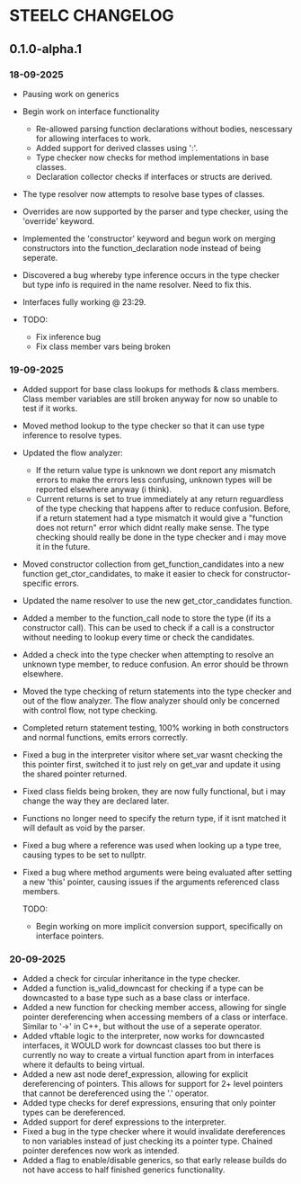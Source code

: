 # STEELC CHANGELOG


## 0.1.0-alpha.1

### 18-09-2025
- Pausing work on generics
- Begin work on interface functionality
	- Re-allowed parsing function declarations without bodies,
	nescessary for allowing interfaces to work.
	- Added support for derived classes using ':'.
	- Type checker now checks for method implementations in base classes.
	- Declaration collector checks if interfaces or structs are derived.
- The type resolver now attempts to resolve base types of classes.
- Overrides are now supported by the parser and type checker, using
  the 'override' keyword.
- Implemented the 'constructor' keyword and begun work on merging
  constructors into the function_declaration node instead of being
  seperate.
- Discovered a bug whereby type inference occurs in the type checker
  but type info is required in the name resolver. Need to fix this.
- Interfaces fully working @ 23:29.

- TODO:
	- Fix inference bug
	- Fix class member vars being broken

### 19-09-2025
- Added support for base class lookups for methods & class members.
  Class member variables are still broken anyway for now so unable to test
  if it works.
- Moved method lookup to the type checker so that it can use
  type inference to resolve types.
- Updated the flow analyzer:
	- If the return value type is unknown we dont report any mismatch errors
	  to make the errors less confusing, unknown types will be reported
	  elsewhere anyway (i think).
	- Current returns is set to true immediately at any return reguardless of
	  the type checking that happens after to reduce confusion. Before, if a
	  return statement had a type mismatch it would give a "function does not
	  return" error which didnt really make sense. The type checking should
	  really be done in the type checker and i may move it in the future.
- Moved constructor collection from get_function_candidates into a new function
  get_ctor_candidates, to make it easier to check for constructor-specific errors.
- Updated the name resolver to use the new get_ctor_candidates function.
- Added a member to the function_call node to store the type (if its a constructor
  call). This can be used to check if a call is a constructor without needing
  to lookup every time or check the candidates.
- Added a check into the type checker when attempting to resolve an unknown type
  member, to reduce confusion. An error should be thrown elsewhere.
- Moved the type checking of return statements into the type checker and out
  of the flow analyzer. The flow analyzer should only be concerned with
  control flow, not type checking.
- Completed return statement testing, 100% working in both constructors and
  normal functions, emits errors correctly.
- Fixed a bug in the interpreter visitor where set_var wasnt checking the this
  pointer first, switched it to just rely on get_var and update it using the shared
  pointer returned.
- Fixed class fields being broken, they are now fully functional, but i may change
  the way they are declared later.
- Functions no longer need to specify the return type, if it isnt matched it will
  default as void by the parser.
- Fixed a bug where a reference was used when looking up a type tree, causing
  types to be set to nullptr.
- Fixed a bug where method arguments were being evaluated after setting a new
  'this' pointer, causing issues if the arguments referenced class members.

  TODO:
    - Begin working on more implicit conversion support, specifically on
	  interface pointers.

### 20-09-2025
- Added a check for circular inheritance in the type checker.
- Added a function is_valid_downcast for checking if a type can be downcasted to
  a base type such as a base class or interface.
- Added a new function for checking member access, allowing for single pointer
  dereferencing when accessing members of a class or interface. Similar to
  '->' in C++, but without the use of a seperate operator.
- Added vftable logic to the interpreter, now works for downcasted interfaces,
  it WOULD work for downcast classes too but there is currently no way to create
  a virtual function apart from in interfaces where it defaults to being virtual.
- Added a new ast node deref_expression, allowing for explicit dereferencing
  of pointers. This allows for support for 2+ level pointers that cannot be
  dereferenced using the '.' operator.
- Added type checks for deref expressions, ensuring that only pointer types
  can be dereferenced.
- Added support for deref expressions to the interpreter.
- Fixed a bug in the type checker where it would invalidate dereferences to non
  variables instead of just checking its a pointer type. Chained pointer
  derefences now work as intended.
- Added a flag to enable/disable generics, so that early release builds do not
  have access to half finished generics functionality.